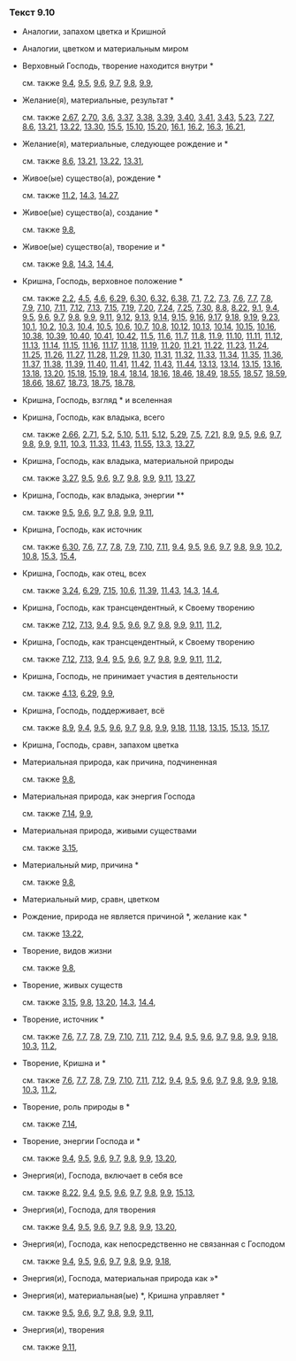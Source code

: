 ### Текст 9.10
	
- Аналогии, запахом цветка и Кришной

	
- Аналогии, цветком и материальным миром

	
- Верховный Господь, творение находится внутри \*

	см. также  [9.4](../09/0904.md),  [9.5](../09/0905.md),  [9.6](../09/0906.md),  [9.7](../09/0907.md),  [9.8](../09/0908.md),  [9.9](../09/0909.md), 
	
- Желание(я), материальные, результат \*

	см. также  [2.67](../02/0267.md),  [2.70](../02/0270.md),  [3.6](../03/0306.md),  [3.37](../03/0337.md),  [3.38](../03/0338.md),  [3.39](../03/0339.md),  [3.40](../03/0340.md),  [3.41](../03/0341.md),  [3.43](../03/0343.md),  [5.23](../05/0523.md),  [7.27](../07/0727.md),  [8.6](../08/0806.md),  [13.21](../13/1321.md),  [13.22](../13/1322.md),  [13.30](../13/1330.md),  [15.5](../15/1505.md),  [15.10](../15/1510.md),  [15.20](../15/1520.md),  [16.1](../16/1601.md),  [16.2](../16/1602.md),  [16.3](../16/1603.md),  [16.21](../16/1621.md), 
	
- Желание(я), материальные, следующее рождение и \*

	см. также  [8.6](../08/0806.md),  [13.21](../13/1321.md),  [13.22](../13/1322.md),  [13.31](../13/1331.md), 
	
- Живое(ые) существо(а), рождение \*

	см. также  [11.2](../11/1102.md),  [14.3](../14/1403.md),  [14.27](../14/1427.md), 
	
- Живое(ые) существо(а), создание \*

	см. также  [9.8](../09/0908.md), 
	
- Живое(ые) существо(а), творение и \*

	см. также  [9.8](../09/0908.md),  [14.3](../14/1403.md),  [14.4](../14/1404.md), 
	
- Кришна, Господь, верховное положение \*

	см. также  [2.2](../02/0202.md),  [4.5](../04/0405.md),  [4.6](../04/0406.md),  [6.29](../06/0629.md),  [6.30](../06/0630.md),  [6.32](../06/0632.md),  [6.38](../06/0638.md),  [7.1](../07/0701.md),  [7.2](../07/0702.md),  [7.3](../07/0703.md),  [7.6](../07/0706.md),  [7.7](../07/0707.md),  [7.8](../07/0708.md),  [7.9](../07/0709.md),  [7.10](../07/0710.md),  [7.11](../07/0711.md),  [7.12](../07/0712.md),  [7.13](../07/0713.md),  [7.15](../07/0715.md),  [7.19](../07/0719.md),  [7.20](../07/0720.md),  [7.24](../07/0724.md),  [7.25](../07/0725.md),  [7.30](../07/0730.md),  [8.8](../08/0808.md),  [8.22](../08/0822.md),  [9.1](../09/0901.md),  [9.4](../09/0904.md),  [9.5](../09/0905.md),  [9.6](../09/0906.md),  [9.7](../09/0907.md),  [9.8](../09/0908.md),  [9.9](../09/0909.md),  [9.11](../09/0911.md),  [9.12](../09/0912.md),  [9.13](../09/0913.md),  [9.14](../09/0914.md),  [9.15](../09/0915.md),  [9.16](../09/0916.md),  [9.17](../09/0917.md),  [9.18](../09/0918.md),  [9.19](../09/0919.md),  [9.23](../09/0923.md),  [10.1](../10/1001.md),  [10.2](../10/1002.md),  [10.3](../10/1003.md),  [10.4](../10/1004.md),  [10.5](../10/1005.md),  [10.6](../10/1006.md),  [10.7](../10/1007.md),  [10.8](../10/1008.md),  [10.12](../10/1012.md),  [10.13](../10/1013.md),  [10.14](../10/1014.md),  [10.15](../10/1015.md),  [10.16](../10/1016.md),  [10.38](../10/1038.md),  [10.39](../10/1039.md),  [10.40](../10/1040.md),  [10.41](../10/1041.md),  [10.42](../10/1042.md),  [11.5](../11/1105.md),  [11.6](../11/1106.md),  [11.7](../11/1107.md),  [11.8](../11/1108.md),  [11.9](../11/1109.md),  [11.10](../11/1110.md),  [11.11](../11/1111.md),  [11.12](../11/1112.md),  [11.13](../11/1113.md),  [11.14](../11/1114.md),  [11.15](../11/1115.md),  [11.16](../11/1116.md),  [11.17](../11/1117.md),  [11.18](../11/1118.md),  [11.19](../11/1119.md),  [11.20](../11/1120.md),  [11.21](../11/1121.md),  [11.22](../11/1122.md),  [11.23](../11/1123.md),  [11.24](../11/1124.md),  [11.25](../11/1125.md),  [11.26](../11/1126.md),  [11.27](../11/1127.md),  [11.28](../11/1128.md),  [11.29](../11/1129.md),  [11.30](../11/1130.md),  [11.31](../11/1131.md),  [11.32](../11/1132.md),  [11.33](../11/1133.md),  [11.34](../11/1134.md),  [11.35](../11/1135.md),  [11.36](../11/1136.md),  [11.37](../11/1137.md),  [11.38](../11/1138.md),  [11.39](../11/1139.md),  [11.40](../11/1140.md),  [11.41](../11/1141.md),  [11.42](../11/1142.md),  [11.43](../11/1143.md),  [11.44](../11/1144.md),  [13.13](../13/1313.md),  [13.14](../13/1314.md),  [13.15](../13/1315.md),  [13.16](../13/1316.md),  [13.18](../13/1318.md),  [13.20](../13/1320.md),  [15.18](../15/1518.md),  [15.19](../15/1519.md),  [18.4](../18/1804.md),  [18.14](../18/1814.md),  [18.16](../18/1816.md),  [18.46](../18/1846.md),  [18.49](../18/1849.md),  [18.55](../18/1855.md),  [18.57](../18/1857.md),  [18.59](../18/1859.md),  [18.66](../18/1866.md),  [18.67](../18/1867.md),  [18.73](../18/1873.md),  [18.75](../18/1875.md),  [18.78](../18/1878.md), 
	
- Кришна, Господь, взгляд \* и вселенная

	
- Кришна, Господь, как владыка, всего

	см. также  [2.66](../02/0266.md),  [2.71](../02/0271.md),  [5.2](../05/0502.md),  [5.10](../05/0510.md),  [5.11](../05/0511.md),  [5.12](../05/0512.md),  [5.29](../05/0529.md),  [7.5](../07/0705.md),  [7.21](../07/0721.md),  [8.9](../08/0809.md),  [9.5](../09/0905.md),  [9.6](../09/0906.md),  [9.7](../09/0907.md),  [9.8](../09/0908.md),  [9.9](../09/0909.md),  [9.11](../09/0911.md),  [10.3](../10/1003.md),  [11.33](../11/1133.md),  [11.43](../11/1143.md),  [11.55](../11/1155.md),  [13.3](../13/1303.md),  [13.27](../13/1327.md), 
	
- Кришна, Господь, как владыка, материальной природы

	см. также  [3.27](../03/0327.md),  [9.5](../09/0905.md),  [9.6](../09/0906.md),  [9.7](../09/0907.md),  [9.8](../09/0908.md),  [9.9](../09/0909.md),  [9.11](../09/0911.md),  [13.27](../13/1327.md), 
	
- Кришна, Господь, как владыка, энергии \*\*

	см. также  [9.5](../09/0905.md),  [9.6](../09/0906.md),  [9.7](../09/0907.md),  [9.8](../09/0908.md),  [9.9](../09/0909.md),  [9.11](../09/0911.md), 
	
- Кришна, Господь, как источник

	см. также  [6.30](../06/0630.md),  [7.6](../07/0706.md),  [7.7](../07/0707.md),  [7.8](../07/0708.md),  [7.9](../07/0709.md),  [7.10](../07/0710.md),  [7.11](../07/0711.md),  [9.4](../09/0904.md),  [9.5](../09/0905.md),  [9.6](../09/0906.md),  [9.7](../09/0907.md),  [9.8](../09/0908.md),  [9.9](../09/0909.md),  [10.2](../10/1002.md),  [10.8](../10/1008.md),  [15.3](../15/1503.md),  [15.4](../15/1504.md), 
	
- Кришна, Господь, как отец, всех

	см. также  [3.24](../03/0324.md),  [6.29](../06/0629.md),  [7.15](../07/0715.md),  [10.6](../10/1006.md),  [11.39](../11/1139.md),  [11.43](../11/1143.md),  [14.3](../14/1403.md),  [14.4](../14/1404.md), 
	
- Кришна, Господь, как трансцендентный, к Своему творению

	см. также  [7.12](../07/0712.md),  [7.13](../07/0713.md),  [9.4](../09/0904.md),  [9.5](../09/0905.md),  [9.6](../09/0906.md),  [9.7](../09/0907.md),  [9.8](../09/0908.md),  [9.9](../09/0909.md),  [9.11](../09/0911.md),  [11.2](../11/1102.md), 
	
- Кришна, Господь, как трансцендентный, к Своему творению

	см. также  [7.12](../07/0712.md),  [7.13](../07/0713.md),  [9.4](../09/0904.md),  [9.5](../09/0905.md),  [9.6](../09/0906.md),  [9.7](../09/0907.md),  [9.8](../09/0908.md),  [9.9](../09/0909.md),  [9.11](../09/0911.md),  [11.2](../11/1102.md), 
	
- Кришна, Господь, не принимает участия в деятельности

	см. также  [4.13](../04/0413.md),  [6.29](../06/0629.md),  [9.9](../09/0909.md), 
	
- Кришна, Господь, поддерживает, всё

	см. также  [8.9](../08/0809.md),  [9.4](../09/0904.md),  [9.5](../09/0905.md),  [9.6](../09/0906.md),  [9.7](../09/0907.md),  [9.8](../09/0908.md),  [9.9](../09/0909.md),  [9.18](../09/0918.md),  [11.18](../11/1118.md),  [13.15](../13/1315.md),  [15.13](../15/1513.md),  [15.17](../15/1517.md), 
	
- Кришна, Господь, сравн, запахом цветка

	
- Материальная природа, как причина, подчиненная

	см. также  [9.8](../09/0908.md), 
	
- Материальная природа, как энергия Господа

	см. также  [7.14](../07/0714.md),  [9.9](../09/0909.md), 
	
- Материальная природа, живыми существами

	см. также  [3.15](../03/0315.md), 
	
- Материальный мир, причина \*

	см. также  [9.8](../09/0908.md), 
	
- Материальный мир, сравн, цветком

	
- Рождение, природа не является причиной \*, желание как \*

	см. также  [13.22](../13/1322.md), 
	
- Творение, видов жизни

	см. также  [9.8](../09/0908.md), 
	
- Творение, живых существ

	см. также  [3.15](../03/0315.md),  [9.8](../09/0908.md),  [13.20](../13/1320.md),  [14.3](../14/1403.md),  [14.4](../14/1404.md), 
	
- Творение, источник \*

	см. также  [7.6](../07/0706.md),  [7.7](../07/0707.md),  [7.8](../07/0708.md),  [7.9](../07/0709.md),  [7.10](../07/0710.md),  [7.11](../07/0711.md),  [7.12](../07/0712.md),  [9.4](../09/0904.md),  [9.5](../09/0905.md),  [9.6](../09/0906.md),  [9.7](../09/0907.md),  [9.8](../09/0908.md),  [9.9](../09/0909.md),  [9.18](../09/0918.md),  [10.3](../10/1003.md),  [11.2](../11/1102.md), 
	
- Творение, Кришна и \*

	см. также  [7.6](../07/0706.md),  [7.7](../07/0707.md),  [7.8](../07/0708.md),  [7.9](../07/0709.md),  [7.10](../07/0710.md),  [7.11](../07/0711.md),  [7.12](../07/0712.md),  [9.4](../09/0904.md),  [9.5](../09/0905.md),  [9.6](../09/0906.md),  [9.7](../09/0907.md),  [9.8](../09/0908.md),  [9.9](../09/0909.md),  [9.18](../09/0918.md),  [10.3](../10/1003.md),  [11.2](../11/1102.md), 
	
- Творение, роль природы в \*

	см. также  [7.14](../07/0714.md), 
	
- Творение, энергии Господа и \*

	см. также  [9.4](../09/0904.md),  [9.5](../09/0905.md),  [9.6](../09/0906.md),  [9.7](../09/0907.md),  [9.8](../09/0908.md),  [9.9](../09/0909.md),  [13.20](../13/1320.md), 
	
- Энергия(и), Господа, включает в себя все

	см. также  [8.22](../08/0822.md),  [9.4](../09/0904.md),  [9.5](../09/0905.md),  [9.6](../09/0906.md),  [9.7](../09/0907.md),  [9.8](../09/0908.md),  [9.9](../09/0909.md),  [15.13](../15/1513.md), 
	
- Энергия(и), Господа, для творения

	см. также  [9.4](../09/0904.md),  [9.5](../09/0905.md),  [9.6](../09/0906.md),  [9.7](../09/0907.md),  [9.8](../09/0908.md),  [9.9](../09/0909.md),  [13.20](../13/1320.md), 
	
- Энергия(и), Господа, как непосредственно не связанная с Господом

	см. также  [9.4](../09/0904.md),  [9.5](../09/0905.md),  [9.6](../09/0906.md),  [9.7](../09/0907.md),  [9.8](../09/0908.md),  [9.9](../09/0909.md),  [9.18](../09/0918.md), 
	
- Энергия(и), Господа, материальная природа как »\*

	
- Энергия(и), материальная(ые) \*, Кришна управляет \*

	см. также  [9.5](../09/0905.md),  [9.6](../09/0906.md),  [9.7](../09/0907.md),  [9.8](../09/0908.md),  [9.9](../09/0909.md),  [9.11](../09/0911.md), 
	
- Энергия(и), творения

	см. также  [9.11](../09/0911.md), 
